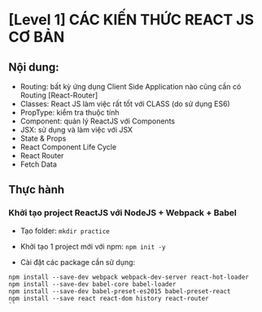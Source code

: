 # [Level 1] CÁC KIẾN THỨC REACT JS CƠ BẢN

## Nội dung:
* Routing: bất kỳ ứng dụng Client Side Application nào cũng cần có Routing [React-Router]
* Classes: React JS làm việc rất tốt với CLASS (do sử dụng ES6)
* PropType: kiểm tra thuộc tính
* Component: quản lý ReactJS với Components
* JSX: sử dụng và làm việc với JSX
* State & Props
* React Component Life Cycle
* React Router
* Fetch Data

## Thực hành
### Khởi tạo project ReactJS với NodeJS + Webpack + Babel

* Tạo folder:
`mkdir practice`

* Khởi tạo 1 project mới với npm:
`npm init -y`

* Cài đặt các package cần sử dụng:
```
npm install --save-dev webpack webpack-dev-server react-hot-loader
npm install --save-dev babel-core babel-loader
npm install --save-dev babel-preset-es2015 babel-preset-react
npm install --save react react-dom history react-router
``



